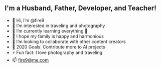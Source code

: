 ## I'm a Husband, Father, Developer, and Teacher!

- 👋 Hi, I’m @fire9
- 👀 I’m interested in traveling and photography
- 🌱 I’m currently learning everything 🤣
- 💞️ I hope my family is happy and harmonious
- 👯 I’m looking to collaborate with other content creators
- 🥅 2020 Goals: Contribute more to AI projects
- ⚡ Fun fact: I love photography and traveling
- 📫 fire9@me.com
<!---
fire9/fire9 is a ✨ special ✨ repository because its `README.md` (this file) appears on your GitHub profile.
You can click the Preview link to take a look at your changes.
--->

